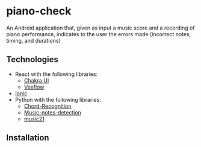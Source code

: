 # piano-check
An Android application that, given as input a music score and a recording of piano performance, indicates to the user the errors made (incorrect notes, timing, and durations)

## Technologies
- React with the following libraries: 
  - [Chakra UI](https://v2.chakra-ui.com/)
  - [Vexflow](https://github.com/0xfe/vexflow)
- [Ionic](https://ionicframework.com/)
- Python with the following libraries:
  - [Chord-Recognition](https://github.com/orchidas/Chord-Recognition)
  - [Music-notes-detection](https://github.com/Amagnum/Music-notes-detection)
  - [music21](https://github.com/cuthbertLab/music21)

## Installation

<!-- To install the python libraries: 
```
python setup.py install --user
```  -->
